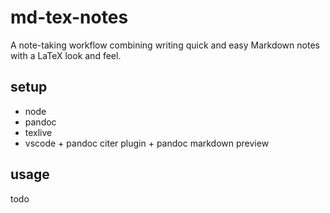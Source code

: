 # md-tex-notes

A note-taking workflow combining writing quick and easy Markdown notes with a LaTeX look and feel.

## setup

- node
- pandoc
- texlive
- vscode + pandoc citer plugin + pandoc markdown preview

## usage

todo
